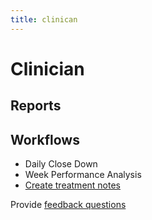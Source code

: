 ```yaml
---
title: clinican
---
```


# Clinician

## Reports

## Workflows

- Daily Close Down
- Week Performance Analysis
- [Create treatment notes](http://docs.gensolve.com/help/gpm_uk/desktop/Videos/Conditions__Medical_Notes/How_to_Create_Daily_Notes.htm)

Provide [feedback questions](../../support/feedback-questions.md)
